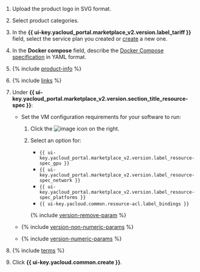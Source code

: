 1. Upload the product logo in SVG format.

1. Select product categories.

1. In the **{{ ui-key.yacloud_portal.marketplace_v2.version.label_tariff }}** field, select the service plan you created or [create](../../marketplace/operations/create-tariff.md) a new one.

1. In the **Docker compose** field, describe the [Docker Compose specification](../../cos/concepts/coi-specifications.md#compose-spec) in YAML format.

1. {% include [product-info](product-info.md) %}

1. {% include [links](links.md) %}

1. Under **{{ ui-key.yacloud_portal.marketplace_v2.version.section_title_resource-spec }}**:

    * Set the VM configuration requirements for your software to run:

        1. Click the ![image](../../_assets/console-icons/plus.svg) icon on the right.

        1. Select an option for:

            * `{{ ui-key.yacloud_portal.marketplace_v2.version.label_resource-spec_gpu }}`
            * `{{ ui-key.yacloud_portal.marketplace_v2.version.label_resource-spec_network }}`
            * `{{ ui-key.yacloud_portal.marketplace_v2.version.label_resource-spec_platforms }}`
            * `{{ ui-key.yacloud.common.resource-acl.label_bindings }}`

            {% include [version-remove-param](../../_includes/marketplace/version-remove-param.md) %}

    * {% include [version-non-numeric-params](../../_includes/marketplace/version-non-numeric-params.md) %}
    * {% include [version-numeric-params](../../_includes/marketplace/version-numeric-params.md) %}

1. {% include [terms](terms.md) %}

1. Click **{{ ui-key.yacloud.common.create }}**.
